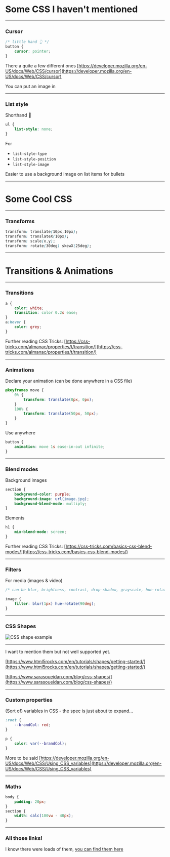 # Some CSS I haven't mentioned

---

### Cursor

```css
/* little hand 👆 */
button {
    cursor: pointer;
}
```

There a quite a few different ones [https://developer.mozilla.org/en-US/docs/Web/CSS/cursor](https://developer.mozilla.org/en-US/docs/Web/CSS/cursor)

You can put an image in

---

### List style

Shorthand 🤗

```css
ul {
    list-style: none;
}
```

For
- `list-style-type`
- `list-style-position`
- `list-style-image`

Easier to use a background image on list items for bullets

---

# Some Cool CSS

---

### Transforms

```css
transform: translate(10px,10px);
transform: translateX(10px);
transform: scale(x,y);
transform: rotate(30deg) skewX(25deg);
```

---

# Transitions & Animations

---

### Transitions

```css
a {
    color: white;
    transition: color 0.2s ease;
}
a:hover {
    color: grey;
}
```

Further reading CSS Tricks: [https://css-tricks.com/almanac/properties/t/transition/](https://css-tricks.com/almanac/properties/t/transition/)

---

### Animations

Declare your animation (can be done anywhere in a CSS file)

```css
@keyframes move {
    0% {
        transform: translate(0px, 0px);
    }
    100% {
        transform: translate(50px, 50px);
    }
}
```

Use anywhere

```css
button {
    animation: move 1s ease-in-out infinite;
}
```

---

### Blend modes

Background images

```css
section {
    background-color: purple;
    background-image: url(image.jpg);
    background-blend-mode: multiply;
}
```

Elements

```css
h1 {
    mix-blend-mode: screen;
}
```

Further reading CSS Tricks: [https://css-tricks.com/basics-css-blend-modes/](https://css-tricks.com/basics-css-blend-modes/)

---

### Filters

For media (images & video)

```css
/* can be blur, brightness, contrast, drop-shadow, grayscale, hue-rotate, invert, opacity, saturate, sepia */

image {
    filter: blur(1px) hue-rotate(90deg);
}
```

---

### CSS Shapes

![CSS shape example](day08/02coolCSS/cssShape.png)

---

I want to mention them but not well supported yet.

[https://www.html5rocks.com/en/tutorials/shapes/getting-started/](https://www.html5rocks.com/en/tutorials/shapes/getting-started/)

[https://www.sarasoueidan.com/blog/css-shapes/](https://www.sarasoueidan.com/blog/css-shapes/)


---

### Custom properties

(Sort of) variables in CSS - the spec is just about to expand...

```css
:root {
    --brandCol: red;
}

p {
    color: var(--brandCol);
}
```

More to be said [https://developer.mozilla.org/en-US/docs/Web/CSS/Using_CSS_variables](https://developer.mozilla.org/en-US/docs/Web/CSS/Using_CSS_variables)

---

### Maths

```css
body {
    padding: 20px;
}
section {
    width: calc(100vw - 40px);
}
```

---

### All those links!

I know there were loads of them, [you can find them here](day08/02coolCSS/README.md)















